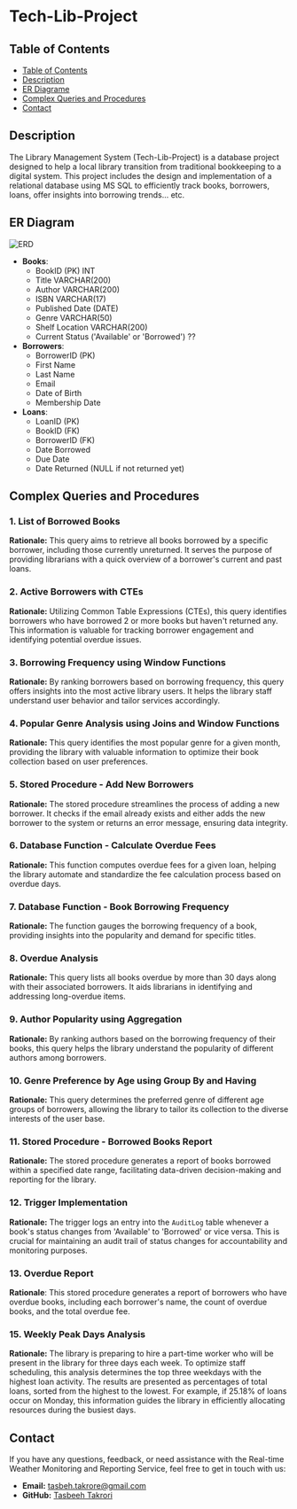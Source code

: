 # Tech-Lib-Project

## Table of Contents

- [Table of Contents](#Table-of-Contents)
- [Description](#description)
- [ER Diagrame](#ER-Diagram)
- [Complex Queries and Procedures](#Complex-Queries-and-Procedures)
- [Contact](#Contact)


## Description
The Library Management System (Tech-Lib-Project) is a database project designed to help a local library transition from traditional bookkeeping to a digital system. This project includes the design and implementation of a relational database using MS SQL to efficiently track books, borrowers, loans, offer insights into borrowing trends... etc.


## ER Diagram
![ERD](https://github.com/TasbehTakrore/Tech-Lib-Project/assets/71009816/ba92d9c8-cce7-4d48-990c-686942227142)

 - **Books**:
    - BookID (PK)  INT
    - Title   VARCHAR(200)
    - Author  VARCHAR(200)
    - ISBN VARCHAR(17)
    - Published Date (DATE)
    - Genre  VARCHAR(50)
    - Shelf Location VARCHAR(200)
    - Current Status ('Available' or 'Borrowed') ??
- **Borrowers**:
    - BorrowerID (PK)
    - First Name
    - Last Name
    - Email
    - Date of Birth
    - Membership Date
- **Loans**:
    - LoanID (PK)
    - BookID (FK)
    - BorrowerID (FK)
    - Date Borrowed
    - Due Date
    - Date Returned (NULL if not returned yet)

## Complex Queries and Procedures

### 1. List of Borrowed Books
**Rationale:** This query aims to retrieve all books borrowed by a specific borrower, including those currently unreturned. It serves the purpose of providing librarians with a quick overview of a borrower's current and past loans.

### 2. Active Borrowers with CTEs
**Rationale:** Utilizing Common Table Expressions (CTEs), this query identifies borrowers who have borrowed 2 or more books but haven't returned any. This information is valuable for tracking borrower engagement and identifying potential overdue issues.

### 3. Borrowing Frequency using Window Functions
**Rationale:** By ranking borrowers based on borrowing frequency, this query offers insights into the most active library users. It helps the library staff understand user behavior and tailor services accordingly.

### 4. Popular Genre Analysis using Joins and Window Functions
**Rationale:** This query identifies the most popular genre for a given month, providing the library with valuable information to optimize their book collection based on user preferences.

### 5. Stored Procedure - Add New Borrowers
**Rationale:** The stored procedure streamlines the process of adding a new borrower. It checks if the email already exists and either adds the new borrower to the system or returns an error message, ensuring data integrity.

### 6. Database Function - Calculate Overdue Fees
**Rationale:** This function computes overdue fees for a given loan, helping the library automate and standardize the fee calculation process based on overdue days.

### 7. Database Function - Book Borrowing Frequency
**Rationale:** The function gauges the borrowing frequency of a book, providing insights into the popularity and demand for specific titles.

### 8. Overdue Analysis
**Rationale:** This query lists all books overdue by more than 30 days along with their associated borrowers. It aids librarians in identifying and addressing long-overdue items.

### 9. Author Popularity using Aggregation
**Rationale:** By ranking authors based on the borrowing frequency of their books, this query helps the library understand the popularity of different authors among borrowers.

### 10. Genre Preference by Age using Group By and Having
**Rationale:** This query determines the preferred genre of different age groups of borrowers, allowing the library to tailor its collection to the diverse interests of the user base.

### 11. Stored Procedure - Borrowed Books Report
**Rationale:** The stored procedure generates a report of books borrowed within a specified date range, facilitating data-driven decision-making and reporting for the library.

### 12. Trigger Implementation
**Rationale:** The trigger logs an entry into the `AuditLog` table whenever a book's status changes from 'Available' to 'Borrowed' or vice versa. This is crucial for maintaining an audit trail of status changes for accountability and monitoring purposes.

### 13. Overdue Report
**Rationale**: This stored procedure generates a report of borrowers who have overdue books, including each borrower's name, the count of overdue books, and the total overdue fee.

### 15. Weekly Peak Days Analysis
**Rationale:** The library is preparing to hire a part-time worker who will be present in the library for three days each week. To optimize staff scheduling, this analysis determines the top three weekdays with the highest loan activity. The results are presented as percentages of total loans, sorted from the highest to the lowest. For example, if 25.18% of loans occur on Monday, this information guides the library in efficiently allocating resources during the busiest days.


## Contact

If you have any questions, feedback, or need assistance with the Real-time Weather Monitoring and Reporting Service, feel free to get in touch with us:

- **Email:** tasbeh.takrore@gmail.com
- **GitHub:** [Tasbeeh Takrori](https://github.com/TasbehTakrore)

